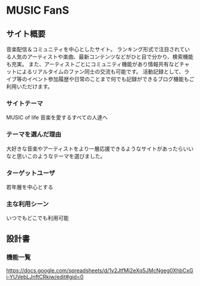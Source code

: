 # MUSIC FanS

## サイト概要
音楽配信＆コミュニティを中心としたサイト。
ランキング形式で注目されている人気のアーティストや楽曲、最新コンテンツなどがひと目で分かり、検索機能も充実。
また、アーティストごとにコミュニティ機能があり情報共有などチャットによるリアルタイムのファン同士の交流も可能です。
活動記録として、ライブ等のイベント参加履歴や日常のことまで何でも記録ができるブログ機能もご利用いただけます。

### サイトテーマ
MUSIC of life 音楽を愛するすべての人達へ

### テーマを選んだ理由
大好きな音楽やアーティストをより一層応援できるようなサイトがあったらいいなと思いこのようなテーマを選びました。

### ターゲットユーザ
若年層を中心とする

### 主な利用シーン
いつでもどこでも利用可能

## 設計書

### 機能一覧
https://docs.google.com/spreadsheets/d/1v2JtfMj2eXq5JMcNgeg0XhbCxGi-YUVebLJnftCRkiw/edit#gid=0

